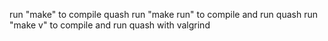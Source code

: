 run "make" to compile quash
run "make run" to compile and run quash
run "make v" to compile and run quash with valgrind

